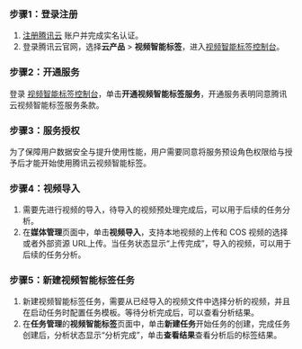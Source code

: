 ### 步骤1：登录注册
1. [注册腾讯云](https://cloud.tencent.com/document/product/378/17985) 账户并完成实名认证。
2. 登录腾讯云官网，选择**云产品** > **视频智能标签**，进入[视频智能标签控制台](https://console.cloud.tencent.com/ai-media)。

### 步骤2：开通服务
登录 [视频智能标签控制台](https://console.cloud.tencent.com/ai-media)，单击**开通视频智能标签服务**，开通服务表明同意腾讯云视频智能标签服务条款。

### 步骤3：服务授权
为了保障用户数据安全与提升使用性能，用户需要同意将服务预设角色权限给与授予后才能开始使用腾讯云视频智能标签。

### 步骤4：视频导入
1. 需要先进行视频的导入，待导入的视频预处理完成后，可以用于后续的任务分析。
2. 在**媒体管理**页面中，单击**视频导入**，支持本地视频的上传和 COS 视频的选择或者外部资源 URL上传。当任务状态显示“上传完成”，导入的视频，可以用于后续的任务分析。

### 步骤5：新建视频智能标签任务
1. 新建视频智能标签任务，需要从已经导入的视频文件中选择分析的视频，并且在启动任务时配置任务模板。等待分析完成后，可以查看分析结果。
2. 在**任务管理**的**视频智能标签**页面中，单击**新建任务**开始任务的创建，完成任务创建后，分析状态显示“分析完成”，单击**查看结果**查看分析后的标签结果。
